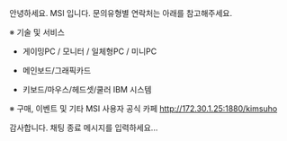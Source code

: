 안녕하세요. MSI 입니다.
문의유형별 연락처는 아래를 참고해주세요.

※ 기술 및 서비스
- 게이밍PC / 모니터 / 일체형PC / 미니PC

- 메인보드/그래픽카드

- 키보드/마우스/헤드셋/쿨러
  IBM 시스템 

※ 구매, 이벤트 및 기타
MSI 사용자 공식 카페
http://172.30.1.25:1880/kimsuho

감사합니다.
채팅 종료
메시지를 입력하세요...
